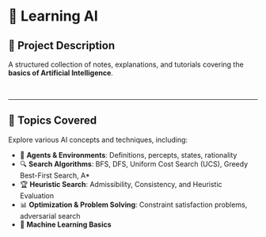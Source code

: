 # 🤖 **Learning AI**

## 📌 **Project Description**

A structured collection of notes, explanations, and tutorials covering the **basics of Artificial Intelligence**. 

<br>

---

## 📖 **Topics Covered**

Explore various AI concepts and techniques, including:

- 🎯 **Agents & Environments**: Definitions, percepts, states, rationality
- 🔍 **Search Algorithms**: BFS, DFS, Uniform Cost Search (UCS), Greedy Best-First Search, A* 
- 🏆 **Heuristic Search**: Admissibility, Consistency, and Heuristic Evaluation
- 📊 **Optimization & Problem Solving**: Constraint satisfaction problems, adversarial search
- 🤖 **Machine Learning Basics**
